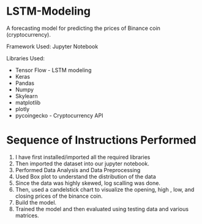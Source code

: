 # LSTM-Modeling
A forecasting model for predicting the prices of Binance coin (cryptocurrency).

Framework Used: Jupyter Notebook

Libraries Used: 
* Tensor Flow - LSTM modeling
* Keras
* Pandas
* Numpy 
* Skylearn
* matplotlib
* plotly
* pycoingecko - Cryptocurrency API

# Sequence of Instructions Performed

1. I have first installed/imported all the required libraries
2. Then imported the dataset into our jupyter notebook.
3. Performed Data Analysis and Data Preprocessing
4. Used Box plot to understand the distribution of the data
5. Since the data was highly skewed, log scalling was done.
6. Then, used a candelstick chart to visualize the opening, high , low, and closing prices of the binance coin.
7. Build the model.
8. Trained the model and then evaluated using testing data and various matrices.

